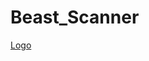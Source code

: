 # Beast_Scanner
[Logo](https://github.com/Script-Hussle/Beast_Scanner/blob/main/68747470733a2f2f696d6167652e6962622e636f2f6d784f39727a2f7265636f6e646f672e706e67.png?raw=true)

